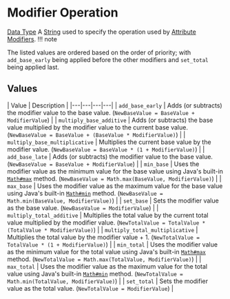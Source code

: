 # Modifier Operation
[Data Type](../data_types.md)
A [String](string.md) used to specify the operation used by [Attribute Modifiers](attribute_modifier.md).
!!! note
    
  The listed values are ordered based on the order of priority; with `add_base_early` being applied before the other modifiers and `set_total` being applied last.
## Values

 | Value | Description | 
|---|---|---|---|
 | `add_base_early` | Adds (or subtracts) the modifier value to the base value. (`NewBaseValue = BaseValue + ModifierValue`) | 
 | `multiply_base_additive` | Adds (or subtracts) the base value multiplied by the modifier value to the current base value. (`NewBaseValue = BaseValue + (BaseValue * ModifierValue)`) | 
 | `multiply_base_multiplicative` | Multiplies the current base value by the modifier value. (`NewBaseValue = BaseValue * (1 + ModifierValue)`) | 
 | `add_base_late` | Adds (or subtracts) the modifier value to the base value. (`NewBaseValue = BaseValue + ModifierValue`) | 
 | `min_base` | Uses the modifier value as the minimum value for the base value using Java's built-in [`Math#max`](https://docs.oracle.com/javase/8/docs/api/java/lang/Math.html#max-double-double-) method. (`NewBaseValue = Math.max(BaseValue, ModifierValue)`) | 
 | `max_base` | Uses the modifier value as the maximum value for the base value using Java's built-in [`Math#min`](https://docs.oracle.com/javase/8/docs/api/java/lang/Math.html#min-double-double-) method. (`NewBaseValue = Math.min(BaseValue, ModifierValue)`) | 
 | `set_base` | Sets the modifier value as the base value. (`NewBaseValue = ModifierValue`) | 
 | `multiply_total_additive` | Multiplies the total value by the current total value multiplied by the modifier value. (`NewTotalValue = TotalValue * (TotalValue * ModifierValue)`) | 
 | `multiply_total_multiplicative` | Multiplies the total value by the modifier value + 1. (`NewTotalValue = TotalValue * (1 + ModifierValue)`) | 
 | `min_total` | Uses the modifier value as the minimum value for the total value using Java's built-in [`Math#max`](https://docs.oracle.com/javase/8/docs/api/java/lang/Math.html#max-double-double-) method. (`NewTotalValue = Math.max(TotalValue, ModifierValue)`) | 
 | `max_total` | Uses the modifier value as the maximum value for the total value using Java's built-in [`Math#min`](https://docs.oracle.com/javase/8/docs/api/java/lang/Math.html#min-double-double-) method. (`NewTotalValue = Math.min(TotalValue, ModifierValue)`) | 
 | `set_total` | Sets the modifier value as the total value. (`NewTotalValue = ModifierValue`) | 


